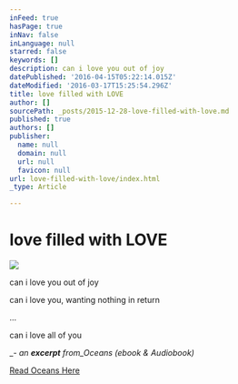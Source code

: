 ```yaml
---
inFeed: true
hasPage: true
inNav: false
inLanguage: null
starred: false
keywords: []
description: can i love you out of joy
datePublished: '2016-04-15T05:22:14.015Z'
dateModified: '2016-03-17T15:25:54.296Z'
title: love filled with LOVE
author: []
sourcePath: _posts/2015-12-28-love-filled-with-love.md
published: true
authors: []
publisher:
  name: null
  domain: null
  url: null
  favicon: null
url: love-filled-with-love/index.html
_type: Article

---
```

# love filled with LOVE
![](https://s3-us-west-2.amazonaws.com/the-grid-img/p/958051d379a41b488c80e4ef0337ab2885c62833.jpg)

can i love you out of joy

can i love you, wanting nothing in return

...

can i love all of you

_- _an **excerpt** from_Oceans (ebook & Audiobook)_

[Read Oceans Here][0]

[0]: https://www.goodreads.com/book/show/27814335-oceans